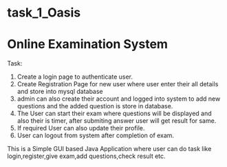 # task_1_Oasis

# Online Examination System

Task:
1) Create a login page to authenticate user.
2) Create Registration Page for new user where user enter their all details and store into mysql database
3) admin can also create their account and logged into system to add new questions and the added question is store in database.
4) The User can start their exam where questions will be displayed and also their is timer, after submiting answer user will get result for same.
5) If required User can also update their profile.
6) User can logout from system after completion of exam.

This is a Simple GUI based Java Application where user can do task like login,register,give exam,add questions,check result etc. 
 
